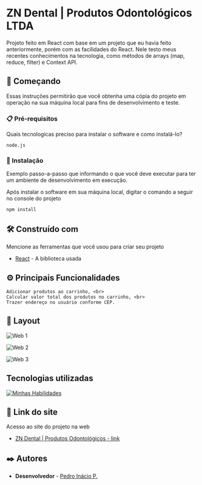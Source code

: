 #   ZN Dental | Produtos Odontológicos LTDA

Projeto feito em React com base em um projeto que eu havia feito anteriormente, porém com as facilidades do React. Nele testo meus recentes conhecimentos na tecnologia, como métodos de arrays (map, reduce, filter) e Context API.

## 🚀 Começando

Essas instruções permitirão que você obtenha uma cópia do projeto em operação na sua máquina local para fins de desenvolvimento e teste.

### 📋 Pré-requisitos

Quais tecnologicas preciso para instalar o software e como instalá-lo?

```
node.js
```

### 🔧 Instalação

Exemplo passo-a-passo que informando o que você deve executar para ter um ambiente de desenvolvimento em execução.

Após instalar o software em sua máquina local, digitar o comando a seguir no console do projeto

```
npm install
```

## 🛠️ Construído com

Mencione as ferramentas que você usou para criar seu projeto

* [React](https://react.dev/) - A biblioteca usada

## ⚙️ Principais Funcionalidades

```
Adicionar produtos ao carrinho, <br>
Calcular valor total dos produtos no carrinho, <br>
Trazer endereço no usuário conforme CEP.
```

## 🎨 Layout

![Web 1](https://pedroinaciop.github.io/projeto-site_zndental/dist/images/web-1.png)


![Web 2](https://pedroinaciop.github.io/projeto-site_zndental/dist/images/web-2.png)


![Web 3](https://pedroinaciop.github.io/projeto-site_zndental/dist/images/web-3.png)

## Tecnologias utilizadas
[![Minhas Habilidades](https://skillicons.dev/icons?i=html,css,react)](https://skillicons.dev)

## 🔗 Link do site

Acesso ao site do projeto na web

* [ZN Dental | Produtos Odontológicos - link](https://zn-dental-react.vercel.app/)

## ✒️ Autores

* **Desenvolvedor** - [Pedro Inácio P.](https://www.linkedin.com/in/pedroinaciop/)
